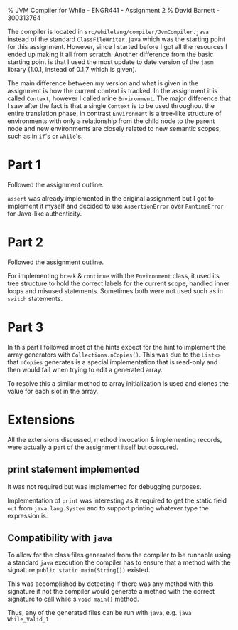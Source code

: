 % JVM Compiler for While - ENGR441 - Assignment 2
% David Barnett - 300313764

The compiler is located in `src/whilelang/compiler/JvmCompiler.java` instead of the
standard `ClassFileWriter.java` which was the starting point for this assignment.
However, since I started before I got all the resources I ended up making it all from
scratch. Another difference from the basic starting point is that I used the most update
to date version of the `jasm` library (1.0.1, instead of 0.1.7 which is given).

The main difference between my version and what is given in the assignment is how the
current context is tracked.
In the assignment it is called `Context`, however I called mine `Environment`.
The major difference that I saw after the fact is that a single `Context` is to be used
throughout the entire translation phase,
in contrast `Environment` is a tree-like structure of environments
with only a relationship from the child node to the parent node and new environments are
closely related to new semantic scopes, such as in `if`'s or `while`'s.

# Part 1

Followed the assignment outline.

`assert` was already implemented in the original assignment but I got to implement it
myself and decided to use `AssertionError` over `RuntimeError` for Java-like authenticity.

# Part 2

Followed the assignment outline.

For implementing `break` & `continue` with the `Environment` class, it used its tree structure
to hold the correct labels for the current scope, handled inner loops and misused statements.
Sometimes both were not used such as in `switch` statements.

# Part 3

In this part I followed most of the hints expect for the hint to implement
the array generators with `Collections.nCopies()`. This was due to
the `List<>` that `nCopies` generates is a special implementation that is
read-only and then would fail when trying to edit a generated array.

To resolve this a similar method to array initialization is used and clones
the value for each slot in the array.

# Extensions

All the extensions discussed, method invocation & implementing records,
were actually a part of the assignment itself but obscured.

## print statement implemented

It was not required but was implemented for debugging purposes.

Implementation of `print` was interesting as it required to get the static
field `out` from `java.lang.System` and to support printing whatever type the expression
is.

## Compatibility with `java`

To allow for the class files generated from the compiler to be runnable using
a standard `java` execution the compiler has to ensure that a method with
the signature `public static main(String[])` existed.

This was accomplished by detecting if there was any method with this signature if not
the compiler would generate a method with the correct signature to call while's `void main()`
method.

Thus, any of the generated files can be run with `java`, e.g. `java While_Valid_1`
